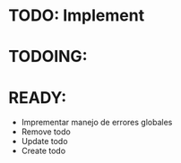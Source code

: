 # TODO: Implement

# TODOING:

# READY:

- Imprementar manejo de errores globales
- Remove todo
- Update todo
- Create todo
